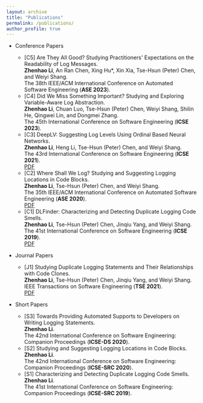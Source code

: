 ```yaml
---
layout: archive
title: "Publications"
permalink: /publications/
author_profile: true
---
```


* Conference Papers
  * [C5] Are They All Good? Studying Practitioners' Expectations on the Readability of Log Messages.\
  **Zhenhao Li**, An Ran Chen, Xing Hu*, Xin Xia, Tse-Hsun (Peter) Chen, and Weiyi Shang.\
  The 38th IEEE/ACM International Conference on Automated Software Engineering (**ASE 2023**).
  * [C4] Did We Miss Something Important? Studying and Exploring Variable-Aware Log Abstraction.\
  **Zhenhao Li**, Chuan Luo, Tse-Hsun (Peter) Chen, Weiyi Shang, Shilin He, Qingwei Lin, and Dongmei Zhang.\
  The 45th International Conference on Software Engineering (**ICSE 2023**).
  * [C3] DeepLV: Suggesting Log Levels Using Ordinal Based Neural Networks.\
  **Zhenhao Li**, Heng Li, Tse-Hsun (Peter) Chen, and Weiyi Shang.\
  The 43rd International Conference on Software Engineering (**ICSE 2021**).\
  [PDF](https://users.encs.concordia.ca/~l_zhenha/papers/ICSE2021_Log_Level.pdf)
  * [C2] Where Shall We Log? Studying and Suggesting Logging Locations in Code Blocks.\
  **Zhenhao Li**, Tse-Hsun (Peter) Chen, and Weiyi Shang.\
  The 35th IEEE/ACM International Conference on Automated Software Engineering (**ASE 2020**).\
  [PDF](https://users.encs.concordia.ca/~l_zhenha/papers/ASE2020_Where_to_Log.pdf)
  * [C1] DLFinder: Characterizing and Detecting Duplicate Logging Code Smells.\
  **Zhenhao Li**, Tse-Hsun (Peter) Chen, Jinqiu Yang, and Weiyi Shang.\
  The 41st International Conference on Software Engineering (**ICSE 2019**).\
  [PDF](https://users.encs.concordia.ca/~l_zhenha/papers/ICSE2019_Dup_Log.pdf)

* Journal Papers
  * [J1] Studying Duplicate Logging Statements and Their Relationships with Code Clones.\
  **Zhenhao Li**, Tse-Hsun (Peter) Chen, Jinqiu Yang, and Weiyi Shang.\
  IEEE Transactions on Software Engineering (**TSE 2021**).\
  [PDF](https://users.encs.concordia.ca/~l_zhenha/papers/TSE_Duplicate_Log.pdf)

* Short Papers
  * [S3] Towards Providing Automated Supports to Developers on Writing Logging Statements.\
  **Zhenhao Li**.\
  The 42nd International Conference on Software Engineering: Companion Proceedings (**ICSE-DS 2020**).
  * [S2] Studying and Suggesting Logging Locations in Code Blocks.\
  **Zhenhao Li**.\
  The 42nd International Conference on Software Engineering: Companion Proceedings (**ICSE-SRC 2020**).
  * [S1] Characterizing and Detecting Duplicate Logging Code Smells.\
  **Zhenhao Li**.\
  The 41st International Conference on Software Engineering: Companion Proceedings (**ICSE-SRC 2019**).
